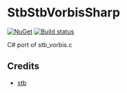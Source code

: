 # StbStbVorbisSharp
[![NuGet](https://img.shields.io/nuget/v/StbStbVorbisSharp.svg)](https://www.nuget.org/packages/StbStbVorbisSharp/) [![Build status](https://ci.appveyor.com/api/projects/status/isyfkbfakrhoa1bm?svg=true)](https://ci.appveyor.com/project/RomanShapiro/stbStbVorbissharp)

C# port of stb_vorbis.c

## Credits
* [stb](https://github.com/nothings/stb)
